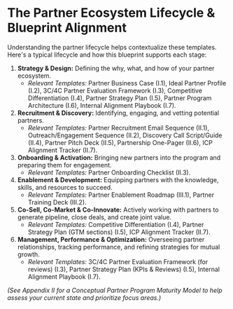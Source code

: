 # The Partner Ecosystem Lifecycle & Blueprint Alignment

Understanding the partner lifecycle helps contextualize these templates. Here's a typical lifecycle and how this blueprint supports each stage:

1. **Strategy & Design:** Defining the why, what, and how of your partner ecosystem.
   * *Relevant Templates:* Partner Business Case (I.1), Ideal Partner Profile (I.2), 3C/4C Partner Evaluation Framework (I.3), Competitive Differentiation (I.4), Partner Strategy Plan (I.5), Partner Program Architecture (I.6), Internal Alignment Playbook (I.7).
2. **Recruitment & Discovery:** Identifying, engaging, and vetting potential partners.
   * *Relevant Templates:* Partner Recruitment Email Sequence (II.1), Outreach/Engagement Sequence (II.2), Discovery Call Script/Guide (II.4), Partner Pitch Deck (II.5), Partnership One-Pager (II.6), ICP Alignment Tracker (II.7).
3. **Onboarding & Activation:** Bringing new partners into the program and preparing them for engagement.
   * *Relevant Templates:* Partner Onboarding Checklist (II.3).
4. **Enablement & Development:** Equipping partners with the knowledge, skills, and resources to succeed.
   * *Relevant Templates:* Partner Enablement Roadmap (III.1), Partner Training Deck (III.2).
5. **Co-Sell, Co-Market & Co-Innovate:** Actively working with partners to generate pipeline, close deals, and create joint value.
   * *Relevant Templates:* Competitive Differentiation (I.4), Partner Strategy Plan (GTM sections) (I.5), ICP Alignment Tracker (II.7).
6. **Management, Performance & Optimization:** Overseeing partner relationships, tracking performance, and refining strategies for mutual growth.
   * *Relevant Templates:* 3C/4C Partner Evaluation Framework (for reviews) (I.3), Partner Strategy Plan (KPIs & Reviews) (I.5), Internal Alignment Playbook (I.7).

*(See Appendix II for a Conceptual Partner Program Maturity Model to help assess your current state and prioritize focus areas.)*


